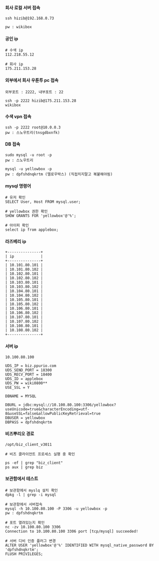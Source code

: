 #### 회사 로컬 서버 접속
```less
ssh hizib@192.168.0.73

pw : wikibox
```

#### 공인 ip
```less
# 수색 ip
112.218.55.12

# 회사 ip
175.211.153.28
```

#### 외부에서 회사 우툰투 pc 접속
```less
외부포트 : 2222, 내부포트 : 22

ssh -p 2222 hizib@175.211.153.28
wikibox
```

#### 수색 vpn 접속

```less
ssh -p 2222 root@10.0.0.3
pw : 스노우트리(tnsgdbxnfk)
```

#### DB 접속

```less
sudo mysql -u root -p
pw : 스노우트리

mysql -u yellowbox -p
pw : dpfshdnqkrtm (엘로우박스) (직접치지말고 복붙해야됨)
```


#### mysql 명령어
```less
# 유저 확인
SELECT User, Host FROM mysql.user; 

# yellowbox 권한 확인
SHOW GRANTS FOR 'yellowbox'@'%';

# 아이피 확인
select ip from applebox;

```

#### 라즈베리 ip
```less
+---------------+
| ip            |
+---------------+
| 10.101.80.101 |
| 10.101.80.102 |
| 10.102.80.101 |
| 10.102.80.102 |
| 10.103.80.101 |
| 10.103.80.102 |
| 10.104.80.101 |
| 10.104.80.102 |
| 10.105.80.101 |
| 10.105.80.102 |
| 10.106.80.101 |
| 10.106.80.102 |
| 10.107.80.101 |
| 10.107.80.102 |
| 10.108.80.101 |
| 10.108.80.102 |
+---------------+
```

#### 서버 ip
```less
10.100.80.100

UDS_IP = biz.ppurio.com
UDS_SEND_PORT = 18300
UDS_RECV_PORT = 18400
UDS_ID = applebox
UDS_PW = wiki0800**
USE_SSL = Y

DBNAME = MYSQL

DBURL = jdbc:mysql://10.100.80.100:3306/yellowbox?useUnicode=true&characterEncoding=utf-8&useSSL=false&allowPublicKeyRetrieval=true
DBUSER = yellowbox
DBPASS = dpfshdnqkrtm

```


#### 비즈뿌리오 경로
```less
/opt/biz_client_v3011

# 비즈 클라이언트 프로세스 실행 중 확인

ps -ef | grep "biz_client"
ps aux | grep biz
```

#### 보관함에서 테스트
```less
# 보관함에서 myslq 설치 확인
dpkg -l | grep -i mysql

# 보관함에서 서버접속
mysql -h 10.100.80.100 -P 3306 -u yellowbox -p
pw : dpfshdnqkrtm

# 포트 열려있는지 확인
nc -zv 10.100.80.100 3306
Connection to 10.100.80.100 3306 port [tcp/mysql] succeeded!

# 서버 디비 인증 플러그 변경
ALTER USER 'yellowbox'@'%' IDENTIFIED WITH mysql_native_password BY 'dpfshdnqkrtm';
FLUSH PRIVILEGES;

```




